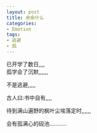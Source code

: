 ```yaml
---
layout: post
title: 余余什么
categories:
- Emotion
tags:
- 逃避
- 孤
---
```


已开学了数日,,,,            
           孤学会了沉默,,,,,,                   
                   
             
不是逃避,,,,,
            

         
古人曰:书中自有,,,,
                                              
待到满山遍野的枫叶尘埃落定时,,,,,,

                    
会有孤满心的砚池........... 
